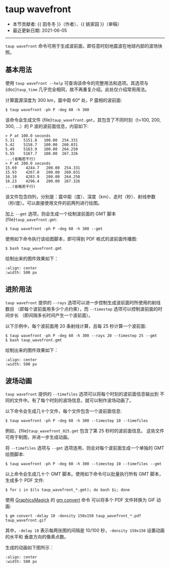 # taup wavefront

- 本节贡献者: {{ 田冬冬 }}（作者）、{{ 姚家园 }}（审稿）
- 最近更新日期: 2021-06-05

---

`taup wavefront` 命令可用于生成波前面，即任意时刻地震波在地球内部的波场快照。

## 基本用法

使用 `taup wavefront --help` 可查询该命令的完整用法和选项。其选项与
{doc}`taup_time` 几乎完全相同，故不再重复介绍。此处仅介绍常用用法。

计算震源深度为 300 km，震中距 60° 处，P 震相的波前面:

```
$ taup wavefront -ph P -deg 60 -h 300
```

该命令会生成文件 {file}`taup_wavefront.gmt`，其包含了不同时刻（t=100, 200, 300, ...）的
P 波的波前面信息，内容如下:

```
> P at 100.0 seconds
5.31    5151.8   100.00  254.331
5.42    5158.7   100.00  260.031
5.49    5163.9   100.00  264.250
5.55    5167.7   100.00  267.326
...(省略若干行)
> P at 200.0 seconds
15.69    4244.7   200.00  254.331
15.93    4267.0   200.00  260.031
16.10    4283.9   200.00  264.250
16.23    4296.4   200.00  267.326
...(省略若干行)
```

该文件包含四列，分别是：震中距（度）、深度（km）、走时（秒）、射线参数（秒/度）。可以直接使用文件的前两列进行绘图。

加上 `--gmt` 选项，则会生成一个绘制波前面的 GMT 脚本 {file}`taup_wavefront.gmt`:

```
$ taup wavefront -ph P -deg 60 -h 300 --gmt
```

使用如下命令执行该绘图脚本，即可得到 PDF 格式的波前面传播图:

```
$ bash taup_wavefront.gmt
```

绘制出来的图件效果如下：

```{image} taup_wavefront.jpg
:align: center
:width: 500 px
```

## 进阶用法

`taup wavefront` 提供的 `--rays` 选项可以进一步控制生成波前面时所使用的射线数目
（即每个波前面用多少个点约束），而 `--timestep` 选项可以控制波前面的时间步长
（即间隔多长时间产生一个波前面）。

以下示例中，每个波前面用 20 条射线计算，且每 25 秒计算一个波前面:

```
$ taup wavefront -ph P -deg 60 -h 300 --rays 20 --timestep 25 --gmt
$ bash taup_wavefront.gmt
```

绘制出来的图件效果如下：

```{image} taup_wavefront_ray20-time25.jpg
:align: center
:width: 500 px
```

## 波场动画

`taup wavefront` 提供的 `--timefiles` 选项可以将每个时刻的波前面信息输出到
不同的文件中。有了每个时刻的波场信息，就可以制作波场动画了。

以下命令会生成几十个文件，每个文件包含一个波前面信息:

```
$ taup wavefront -ph P -deg 60 -h 300 --timestep 10 --timefiles
```

例如，{file}`taup_wavefront_025.gmt` 包含了第 25 秒时的波前面信息。
这些文件可用于制图，并进一步生成动画。

将 `--timefiles` 选项与 `--gmt` 选项连用，则会对每个波前面生成一个单独的 GMT 绘图脚本:

```
$ taup wavefront -ph P -deg 60 -h 300 --timestep 10 --timefiles --gmt
```

以上命令会生成几十个 GMT 脚本。使用如下命令可以批量执行所有 GMT 脚本，生成多个 PDF 文件:

```
$ for i in $(ls taup_wavefront_*.gmt); do bash $i; done
```

使用 [GraphicsMagick](http://www.graphicsmagick.org/) 的
[gm convert](http://www.graphicsmagick.org/convert.html) 命令
可以将多个 PDF 文件转换为 GIF 动画:

```
$ gm convert -delay 10 -density 150x150 taup_wavefront_*.pdf taup_wavefront.gif
```

其中，`-delay 10` 表示每两张图的间隔是 10/100 秒，`-density 150x150` 设置动画的水平和
垂直方向的像素点数。

生成的动画如下图所示：

```{image} taup_wavefront.gif
:align: center
:width: 500 px
```
